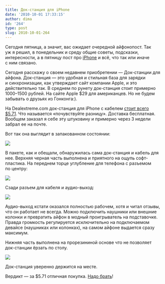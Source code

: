 ```yaml
---
title: Док-станция для iPhone
date: '2010-10-01 17:33:15'
author: dima
id: '264'
type: post
slug: 2010-10-01-264
---
```


Сегодня пятница, а значит, вас ожидает очередной айфонопост. Так уж я решил, в понедельник и среду общие советы, подсказки, интересности, а в пятницу пост про [iPhone](/blog/iphone/1-0-15) и всё, что так или иначе с ним связано.

Сегодня расскажу о своем недавнем приобретении — Док-станции для айфона. Док-станция — это удобная и стильная база для зарядки и синхронизации, как утверждает сайт компании Apple, и это действительно так. В среднем по рунету док-станция стоит примерно 1000–1500 рублей. На сайте Apple $29 для американцев. Но не будем забывать о друзьях из Гонконга:).

На Dealextreme.com док-станция для iPhone с кабелем [стоит всего $5.71](http://www.dealextreme.com/details.dx/sku.33390~r.52994519 "http://www.dealextreme.com/details.dx/sku.33390~r.52994519"). Что называется «почувствуйте разницу». Доставка бесплатная. Вообщем заказал я себе эту штуковину и примерно через 3 недели забрал ее на почте.

Вот так она выглядит в запакованном состоянии:

[![](/_bl/2/s40796497.jpg)](/_bl/2/40796497.jpg "Нажмите, для просмотра в полном размере...")

В пакете, как и обещали, обнаружилась сама док-станция и кабель для нее. Верхняя черная часть выполнена и приятного на ощупь софт-пластика. На переднем торце углубление для телефона с разъемом по центру:

[![](/_bl/2/s17058398.jpg)](/_bl/2/17058398.jpg "Нажмите, для просмотра в полном размере...")

Сзади разъем для кабеля и аудио-выход:

[![](/_bl/2/s79589864.jpg)](/_bl/2/79589864.jpg "Нажмите, для просмотра в полном размере...")

Аудио-выход кстати оказался полностью рабочем, хотя и читал отзывы, что он работает не всегда. Можно подключить наушники или внешние колонки и превратить айфон в модный проигрыватель на подставочке. Правда громкость регулируется исключительно на подключаемом девайсе (наушниках или колонках), на самом айфоне выдается сразу максимум.

Нижняя часть выполнена на прорезининой основе что не позволяет док-станции ёрзать по столу.

[![](/_bl/2/s63085107.jpg)](/_bl/2/63085107.jpg "Нажмите, для просмотра в полном размере...")

Док-станция уверенно держится на месте.

Вердикт — за $5.71 отличная покупка. [Надо брать](http://www.dealextreme.com/details.dx/sku.33390~r.52994519 "http://www.dealextreme.com/details.dx/sku.33390~r.52994519")!
